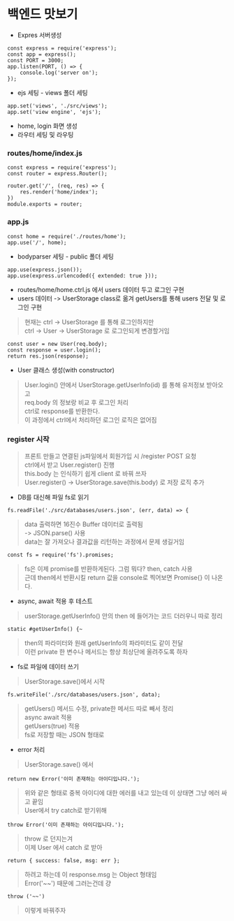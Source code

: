 백엔드 맛보기
=============

* Expres 서버생성
```
const express = require('express');
const app = express();
const PORT = 3000;
app.listen(PORT, () => {
    console.log('server on');
});
```
* ejs 세팅 - views 폴더 세팅   
```
app.set('views', './src/views');
app.set('view engine', 'ejs');
```
* home, login 화면 생성
* 라우터 세팅 및 라우팅
### routes/home/index.js
```
const express = require('express');
const router = express.Router();

router.get('/', (req, res) => {
    res.render('home/index');
})
module.exports = router;
```
### app.js
```
const home = require('./routes/home');
app.use('/', home);
```
* bodyparser 세팅 - public 폴더 세팅
```
app.use(express.json());
app.use(express.urlencoded({ extended: true }));
```
* routes/home/home.ctrl.js 에서 users 데이터 두고 로그인 구현
* users 데이터 -> UserStorage class로 옮겨 getUsers를 통해 users 전달 및 로그인 구현

> 현재는 ctrl -> UserStorage 를 통해 로그인하지만   
> ctrl -> User -> UserStorage 로 로그인되게 변경할거임 
```
const user = new User(req.body);
const response = user.login();
return res.json(response); 
```

* User 클래스 생성(with constructor)
> User.login() 안에서 UserStorage.getUserInfo(id) 를 통해 유저정보 받아오고   
> req.body 의 정보랑 비교 후 로그인 처리   
> ctrl로 response를 반환한다.   
> 이 과정에서 ctrl에서 처리하던 로그인 로직은 없어짐

### register 시작
> 프론트 만들고 연결된 js파일에서 회원가입 시 /register POST 요청   
> ctrl에서 받고 User.register() 진행   
> this.body 는 인식하기 쉽게 client 로 바꿔 쓰자   
> User.register() -> UserStorage.save(this.body) 로 저장 로직 추가

* DB를 대신해 파일 fs로 읽기
```
fs.readFile('./src/databases/users.json', (err, data) => {
```
> data 출력하면 16진수 Buffer 데이터로 출력됨   
> -> JSON.parse() 사용   
> data는 잘 가져오나 결과값을 리턴하는 과정에서 문제 생길거임   
```
const fs = require('fs').promises;
```
> fs은 이제 promise를 반환하게된다. 그럼 뭐다? then, catch 사용   
> 근데 then에서 반환시킬 return 값을 console로 찍어보면 Promise{<pending>} 이 나온다.   

* async, await 적용 후 테스트
> userStorage.getUserInfo() 안의 then 에 들어가는 코드 더러우니 따로 정리   
```
static #getUserInfo() {~
```
> then의 파라미터와 원래 getUserInfo의 파라미터도 같이 전달   
> 이런 private 한 변수나 메서드는 항상 최상단에 올려주도록 하자   

* fs로 파일에 데이터 쓰기
> UserStorage.save()에서 시작
```
fs.writeFile('./src/databases/users.json', data);
```

> getUsers() 메서드 수정, private한 메서드 따로 빼서 정리   
> async await 적용   
> getUsers(true) 적용   
> fs로 저장할 때는 JSON 형태로

* error 처리
> UserStorage.save() 에서   
```
return new Error('이미 존재하는 아이디입니다.');
```
> 위와 같은 형태로 중복 아이디에 대한 에러를 내고 있는데 이 상태면 그냥 에러 싸고 끝임   
> User에서 try catch로 받기위해   
```
throw Error('이미 존재하는 아이디입니다.');
```
> throw 로 던지는겨   
> 이제 User 에서 catch 로 받아   
```
return { success: false, msg: err };
```
> 하려고 하는데 이 response.msg 는 Object 형태임   
> Error('~~') 때문에 그러는건데 걍   
```
throw ('~~')
```
> 이렇게 바꿔주자
